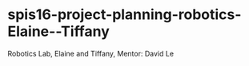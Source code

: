 # spis16-project-planning-robotics-Elaine--Tiffany
Robotics Lab, Elaine and Tiffany, Mentor: David Le
